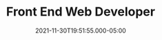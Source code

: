 ---
title: Front End Web Developer
date: 2021-11-30T19:51:55.000-05:00
hero_image: ''
hero_icon: "/uploads/logo_rc-white.svg"
headline: ", I'm Richard Chin"
textline: a front end developer based in Toronto, Canada
about:
  title: Pushing the boundaries of experience & design with code.
  content: "As a Marketing Web Developer, I help bridge the communication gaps between
    Development, Marketing and Design. Collaborating with multiple departments, I
    develop elegant, performant experiences to communicate with prospects, nurture
    relationships, reinforce brand image and drive revenue.\n\nCurrently, as a member
    of the digital marketing and operations team at <a href=\"https://kirasystems.com\"
    target=\"_blank\" rel=\"noopener\">Kira Systems</a> (winner of the <a href=\"https://www.rgd.ca/2021/11/10/rebrand.php\"
    target=\"_blank\" rel=\"noopener\">2021 RGD Award for Best In-House Brand Design</a>),
    I strive to make our online presence accessible and intuitive. Over the years,
    I've helped spearhead the transformation and enablement of Kira's digital marketing
    arm for high growth and adoption of machine learning in the legal tech industry.
    \n\nLately, I've had a keen interest in the <a href=\"https://jamstack.org/\"
    target=\"_blank\" rel=\"noopener\">JAMStack</a> methodology, while being an advocate
    of utilizing reusable components for the quick scaling of projects."
skills:
  title: Over ten years working in various B2B companies, ranging from large, publicly-traded
    companies to bootstrapped startups.
  content: "Utilizing best-in-breed tools and practices, I've bolstered the digital
    transformation of organizations to quickly scale their marketing efforts. I am
    responsible for the integration and maintenance of the tech stack, analytics,
    CRM and marketing technologies. \n\nThrough continuous testing, analyzing and
    optimizing of marketing programs, I've helped increase conversion rates with more
    predictive and personalized experiences, driven by customer and prospect intent."
  skill:
  - tool: HTML5
    icon: html5
  - tool: CSS3
    icon: css3-alt
  - tool: JavaScript
    icon: js-square
  - tool: Sass
    icon: sass
  - tool: Hugo
    icon: devLogo-hugo2.svg
  - tool: Forestry
    icon: devLogo-forestry.svg
  - tool: Github
    icon: github
  - tool: Gulp
    icon: gulp
  - tool: React
    icon: devLogo-react.svg
  - tool: Firebase
    icon: devLogo-firebase.svg
  - tool: Kentico
    icon: devLogo-kentico.svg
  - tool: jQuery
    icon: devLogo-jquery.svg
  - tool: Wordpress
    icon: wordpress
  martech:
  - tool: Salesforce
    icon: salesforce
  - tool: Pardot
    icon: martechLogo-pardot.svg
  - tool: Adobe CS
    icon: martechLogo-adobe.svg
  - tool: Marketo
    icon: martechLogo-marketo.svg
  - tool: Google Analytics
    icon: martechLogo-analytics2.svg
  - tool: Google Tag Manager
    icon: martechLogo-tagManager.svg
  - tool: Google Data Studio
    icon: martechLogo-dataStudio.svg
  - tool: Google Optimize
    icon: martechLogo-optimize.svg
  - tool: Drift
    icon: martechLogo-drift.svg
  - tool: Hubspot
    icon: hubspot
facts:
  title: When I'm not coding or working, I like to keep  busy.<br><span class='is-size-6'>(Although
    my <span id='emilyAge'></span>&nbsp;month old daughter has been keeping me on
    my toes)</span>
  content: ''
  fact:
  - title: Photo Enthusiast
    content: "Tools to document my life's adventures: \n\n* Google Pixel 5\n* Nikon
      d7100\n* GoPro\n* DJI Mavic Pro"
    icon: fa-camera-retro
  - title: Dog Father
    content: |-
      Getting fresh air with our doggo, Harley:
      * &frac14; Rottweiler
      * &frac14; Husky
      * &frac14; German Shepherd
      * &frac14; Australian Shepherd
    icon: fa-paw
  - title: Wannabe Chef
    content: |-
      If I don't eat, I'll die. Or at most, I'd get hangry.
      * Monthly smoked meat session on the kamado
      * Grilling / searing on the bbq
      * Low  and slow stews / braised meats when it gets below zero
      * Eating out when I get lazy
    icon: fa-burger-soda
  - title: World Traveler
    content: |-
      Explorer of new sites & sounds (and logger of Fitbit steps).
      * Joshua Tree, Sequoia, Kings Canyon, Yosemite
      * Road trip to Nova Scotia, New Brunswick, PEI
      * London & Scotland
      * Grand Canyon, Antelope Canyon, Monument Valley, Bryce Canyon, Zion
    icon: fa-caravan
  - title: Hockey Fanatic
    content: "Bleeding blue & white since first holding a hockey stick.\n* Potvin
      era\n* Cujo era\n* Eagle era \n* ~~_skip a few years_~~\n* Freddy era\n* GM-ing
      my Fantasy Hockey Team ICanSeeYour5Hole"
    icon: fa-hockey-sticks
---